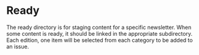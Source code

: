 # Ready

The ready directory is for staging content for a specific newsletter. When some
content is ready, it should be linked in the appropriate subdirectory. Each
edition, one item will be selected from each category to be added to an issue.

